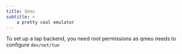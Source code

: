 ```yaml
---
title: Qemu
subtitle: >
    a pretty cool emulator
---
```


To set up a tap backend, you need root permissions as qmeu needs to configure `dev/net/tun`
